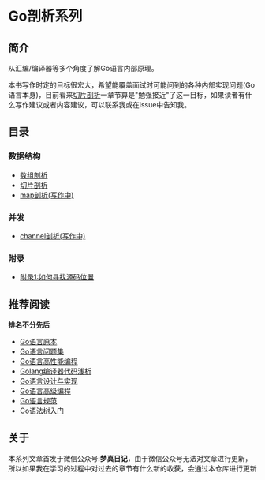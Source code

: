 Go剖析系列
===
## 简介
从汇编/编译器等多个角度了解Go语言内部原理。  

本书写作时定的目标很宏大，希望能覆盖面试时可能问到的各种内部实现问题(Go语言本身)，目前看来[切片剖析](./articles/2-slice.md)一章节算是"勉强接近"了这一目标，如果读者有什么写作建议或者内容建议，可以联系我或在issue中告知我。

<!--## 在线阅读
[GitBook](https://bootun.gitbook.io/go-analysis/)-->

## 目录
### 数据结构
 - [数组剖析](./articles/array.md)
 - [切片剖析](./articles/slice.md)
 - [map剖析(写作中)](./articles/map.md)
 
### 并发
- [channel剖析(写作中)](./articles/channel.md)
<!-- - [select](./articles/select.md) -->
<!-- - [WaitGroup]() -->
### 附录
 - [附录1:如何寻找源码位置](./articles/appendix/1-source.md)
  
## 推荐阅读
**排名不分先后**

 - [Go语言原本](https://golang.design/under-the-hood/)
 - [Go语言问题集](https://golang.design/go-questions/)
 - [Go语言高性能编程](https://geektutu.com/post/high-performance-go.html)
 - [Golang编译器代码浅析](https://gocompiler.shizhz.me/)
 - [Go语言设计与实现](https://draveness.me/golang/)
 - [Go语言高级编程](https://github.com/chai2010/advanced-go-programming-book)
 - [Go语言规范](https://go.dev/ref/spec#Slice_types)
 - [Go语法树入门](https://github.com/chai2010/go-ast-book)

## 关于
本系列文章首发于微信公众号:**梦真日记**，由于微信公众号无法对文章进行更新，所以如果我在学习的过程中对过去的章节有什么新的收获，会通过本仓库进行更新
